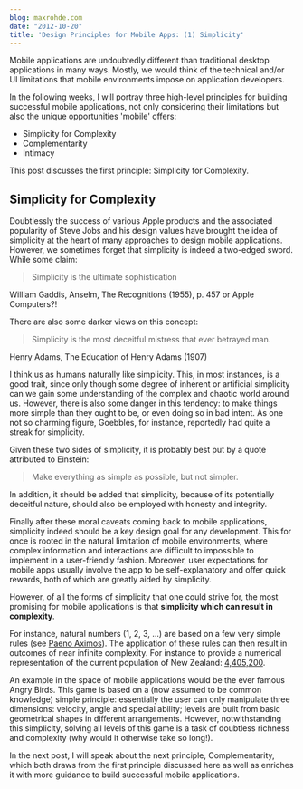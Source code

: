 ```yaml
---
blog: maxrohde.com
date: "2012-10-20"
title: 'Design Principles for Mobile Apps: (1) Simplicity'
---
```


Mobile applications are undoubtedly different than traditional desktop applications in many ways. Mostly, we would think of the technical and/or UI limitations that mobile environments impose on application developers.

In the following weeks, I will portray three high-level principles for building successful mobile applications, not only considering their limitations but also the unique opportunities 'mobile' offers:

- Simplicity for Complexity
- Complementarity
- Intimacy

This post discusses the first principle: Simplicity for Complexity.

## Simplicity for Complexity

Doubtlessly the success of various Apple products and the associated popularity of Steve Jobs and his design values have brought the idea of simplicity at the heart of many approaches to design mobile applications. However, we sometimes forget that simplicity is indeed a two-edged sword. While some claim:

> Simplicity is the ultimate sophistication

William Gaddis, Anselm, The Recognitions (1955), p. 457 or Apple Computers?!

There are also some darker views on this concept:

> Simplicity is the most deceitful mistress that ever betrayed man.

Henry Adams, The Education of Henry Adams (1907)

I think us as humans naturally like simplicity. This, in most instances, is a good trait, since only though some degree of inherent or artificial simplicity can we gain some understanding of the complex and chaotic world around us. However, there is also some danger in this tendency: to make things more simple than they ought to be, or even doing so in bad intent. As one not so charming figure, Goebbles, for instance, reportedly had quite a streak for simplicity.

Given these two sides of simplicity, it is probably best put by a quote attributed to Einstein:

> Make everything as simple as possible, but not simpler.

In addition, it should be added that simplicity, because of its potentially deceitful nature, should also be employed with honesty and integrity.

Finally after these moral caveats coming back to mobile applications, simplicity indeed should be a key design goal for any development. This for once is rooted in the natural limitation of mobile environments, where complex information and interactions are difficult to impossible to implement in a user-friendly fashion. Moreover, user expectations for mobile apps usually involve the app to be self-explanatory and offer quick rewards, both of which are greatly aided by simplicity.

However, of all the forms of simplicity that one could strive for, the most promising for mobile applications is that **simplicity which can result in complexity**.

For instance, natural numbers (1, 2, 3, …) are based on a few very simple rules (see [Paeno Aximos](http://en.wikipedia.org/wiki/Peano_axioms)). The application of these rules can then result in outcomes of near infinite complexity. For instance to provide a numerical representation of the current population of New Zealand: [4,405,200](https://www.google.com/search?q=New+Zealand+population).

An example in the space of mobile applications would be the ever famous Angry Birds. This game is based on a (now assumed to be common knowledge) simple principle: essentially the user can only manipulate three dimensions: velocity, angle and special ability; levels are built from basic geometrical shapes in different arrangements. However, notwithstanding this simplicity, solving all levels of this game is a task of doubtless richness and complexity (why would it otherwise take so long!).

In the next post, I will speak about the next principle, Complementarity, which both draws from the first principle discussed here as well as enriches it with more guidance to build successful mobile applications.

